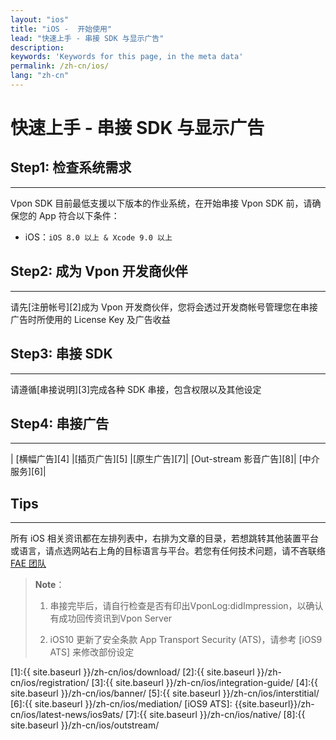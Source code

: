 ```yaml
---
layout: "ios"
title: "iOS -  开始使用"
lead: "快速上手 - 串接 SDK 与显示广告"
description:
keywords: 'Keywords for this page, in the meta data'
permalink: /zh-cn/ios/
lang: "zh-cn"
---
```

# 快速上手 - 串接 SDK 与显示广告

## Step1: 检查系统需求
---
Vpon SDK 目前最低支援以下版本的作业系统，在开始串接 Vpon SDK 前，请确保您的 App 符合以下条件：

* iOS：`iOS 8.0 以上 & Xcode 9.0 以上`

## Step2: 成为 Vpon 开发商伙伴
---
请先[注册帐号][2]成为 Vpon 开发商伙伴，您将会透过开发商帐号管理您在串接广告时所使用的 License Key 及广告收益

## Step3: 串接 SDK
---
请遵循[串接说明][3]完成各种 SDK 串接，包含权限以及其他设定

## Step4: 串接广告
---

| [横幅广告][4]  |[插页广告][5] |[原生广告][7]| [Out-stream 影音广告][8]| [中介服务][6]|


## Tips
---
所有 iOS 相关资讯都在左排列表中，右排为文章的目录，若想跳转其他装置平台或语言，请点选网站右上角的目标语言与平台。若您有任何技术问题，请不吝联络 [FAE 团队](mailto:fae@vpon.com)

> **Note**：
>
> 1. 串接完毕后，请自行检查是否有印出VponLog:didImpression，以确认有成功回传资讯到Vpon Server
>
> 2. iOS10 更新了安全条款 App Transport Security (ATS)，请参考 [iOS9 ATS] 来修改部份设定



[1]:{{ site.baseurl }}/zh-cn/ios/download/
[2]:{{ site.baseurl }}/zh-cn/ios/registration/
[3]:{{ site.baseurl }}/zh-cn/ios/integration-guide/
[4]:{{ site.baseurl }}/zh-cn/ios/banner/
[5]:{{ site.baseurl }}/zh-cn/ios/interstitial/
[6]:{{ site.baseurl }}/zh-cn/ios/mediation/
[iOS9 ATS]: {{site.baseurl}}/zh-cn/ios/latest-news/ios9ats/
[7]:{{ site.baseurl }}/zh-cn/ios/native/
[8]:{{ site.baseurl }}/zh-cn/ios/outstream/
